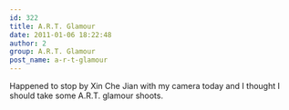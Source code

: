 ```yaml
---
id: 322
title: A.R.T. Glamour
date: 2011-01-06 18:22:48
author: 2
group: A.R.T. Glamour
post_name: a-r-t-glamour
---
```


Happened to stop by Xin Che Jian with my camera today and I thought I should take some A.R.T. glamour shoots.